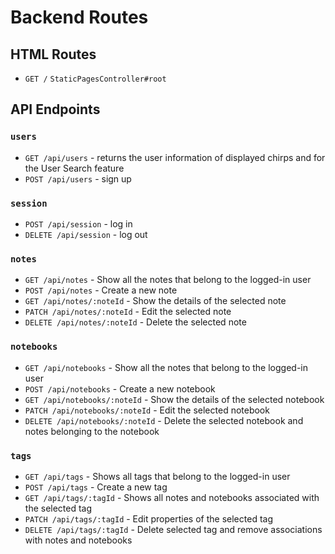 # Backend Routes

## HTML Routes
* `GET /` `StaticPagesController#root`

## API Endpoints

### `users`
* `GET /api/users` - returns the user information of displayed chirps and for the User Search feature
* `POST /api/users` - sign up

### `session`
* `POST /api/session` - log in
* `DELETE /api/session` - log out

### `notes`
* `GET /api/notes` - Show all the notes that belong to the logged-in user
* `POST /api/notes` - Create a new note
* `GET /api/notes/:noteId` - Show the details of the selected note
* `PATCH /api/notes/:noteId` - Edit the selected note
* `DELETE /api/notes/:noteId` - Delete the selected note

### `notebooks`
* `GET /api/notebooks` - Show all the notes that belong to the logged-in user
* `POST /api/notebooks` - Create a new notebook
* `GET /api/notebooks/:noteId` - Show the details of the selected notebook
* `PATCH /api/notebooks/:noteId` - Edit the selected notebook
* `DELETE /api/notebooks/:noteId` - Delete the selected notebook and notes belonging to the notebook

### `tags`
* `GET /api/tags` - Shows all tags that belong to the logged-in user
* `POST /api/tags` - Create a new tag
* `GET /api/tags/:tagId` - Shows all notes and notebooks associated with the selected tag
* `PATCH /api/tags/:tagId` - Edit properties of the selected tag
* `DELETE /api/tags/:tagId` - Delete selected tag and remove associations with notes and notebooks